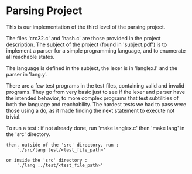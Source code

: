 # Parsing Project

This is our implementation of the third level of the parsing project.

The files 'crc32.c' and 'hash.c' are those provided in the project description.
The subject of the project (found in 'subject.pdf') is to implement a parser for a simple programming language, and to enumerate all reachable states.

The language is defined in the subject, the lexer is in 'langlex.l' and the parser in 'lang.y'.

There are a few test programs in the test files, containing valid and invalid programs. They go from very basic just to see if the lexer and parser have the intended behavior, to more complex programs that test subtilities of both the language and reachability.
The hardest tests we had to pass were those using a do, as it made finding the next statement to execute not trivial.

To run a test :
    if not already done, run 'make langlex.c' then 'make lang' in the 'src' directory.

    then, outside of the 'src' directory, run :
        './src/lang test/<test_file_path>'

    or inside the 'src' directory :
        './lang ../test/<test_file_path>'
